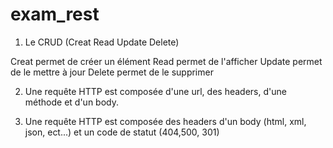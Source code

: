 # exam_rest
1) Le CRUD (Creat Read Update Delete)

Creat permet de créer un élément
Read permet de l'afficher
Update permet de le mettre à jour
Delete permet de le supprimer

2) Une requête HTTP est composée d'une url, des headers, d'une méthode et d'un body.

3) Une requête HTTP est composée des headers d'un body (html, xml, json, ect...) et un code de statut (404,500, 301)
